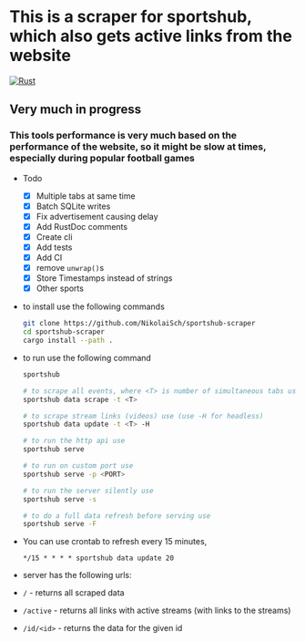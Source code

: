 # This is a scraper for sportshub, which also gets active links from the website

[![Rust](https://github.com/NikolaiSch/sportshub-scraper/actions/workflows/rust.yml/badge.svg?branch=main)](https://github.com/NikolaiSch/sportshub-scraper/actions/workflows/rust.yml)

## Very much in progress

### This tools performance is very much based on the performance of the website, so it might be slow at times, especially during popular football games

- Todo

  - [x] Multiple tabs at same time
  - [x] Batch SQLite writes
  - [x] Fix advertisement causing delay
  - [x] Add RustDoc comments
  - [x] Create cli
  - [x] Add tests
  - [x] Add CI
  - [x] remove `unwrap()`s
  - [x] Store Timestamps instead of strings
  - [x] Other sports

- to install use the following commands

  ```bash
  git clone https://github.com/NikolaiSch/sportshub-scraper
  cd sportshub-scraper
  cargo install --path .
  ```

- to run use the following command

  ```bash
  sportshub

  # to scrape all events, where <T> is number of simultaneous tabs use (defaults to 10)
  sportshub data scrape -t <T>

  # to scrape stream links (videos) use (use -H for headless)
  sportshub data update -t <T> -H

  # to run the http api use
  sportshub serve

  # to run on custom port use
  sportshub serve -p <PORT>

  # to run the server silently use
  sportshub serve -s

  # to do a full data refresh before serving use
  sportshub serve -F

  ```

- You can use crontab to refresh every 15 minutes,

  ```cron
  */15 * * * * sportshub data update 20
  ```

- server has the following urls:
- `/` - returns all scraped data
- `/active` - returns all links with active streams (with links to the streams)
- `/id/<id>` - returns the data for the given id
